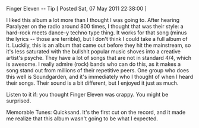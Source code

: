 Finger Eleven -- Tip
[ Posted Sat, 07 May 2011 22:38:00 ]

I liked this album a lot more than I thought I was going to. After hearing Paralyzer on the radio around 800 times, I thought that was their style: a hard-rock meets dance-y techno type thing. It works for that song (minus the lyrics -- those are terrible), but I don't think I could take a full album of it. Luckily, this is an album that came out before they hit the mainstream, so it's less saturated with the bullshit popular music shoves into a creative artist's psyche. They have a lot of songs that are not in standard 4/4, which is awesome. I really admire (rock) bands who can do this, as it makes a song stand out from millions of their repetitive peers. One group who does this well is Soundgarden, and it's immediately who I thought of when I heard their songs. Their sound is a bit different, but I enjoyed it just as much.

Listen to it if: you thought Finger Eleven was crappy. You might be surprised.

Memorable Tunes: Quicksand. It's the first cut on the record, and it made me realize that this album wasn't going to be what I expected.
